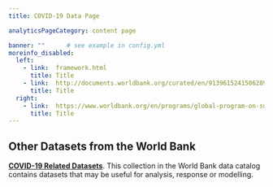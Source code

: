 ```yaml
---
title: COVID-19 Data Page

analyticsPageCategory: content page

banner: ""      # see example in config.yml
moreinfo_disabled:
  left:
    - link:  framework.html
      title: Title
    - link:  http://documents.worldbank.org/curated/en/913961524150628959
      title: Title
  right:
    - link:  https://www.worldbank.org/en/programs/global-program-on-sustainability
      title: Title
---
```


## Other Datasets from the World Bank ##

**[COVID-19 Related Datasets][ddh]**.
This collection in the World Bank data catalog contains datasets that may be useful for analysis, response or modelling.

[ddh]: https://datacatalog.worldbank.org/search?search_api_views_fulltext_op=AND&f%5B0%5D=field_collection_field%3A2026

